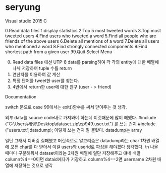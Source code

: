 # seryung

Visual studio 2015 
C


0.Read data files
1.display statistics
2.Top 5 most tweeted words
3.Top most tweeted users
4.Find users who tweeted a word
5.Find all people who are friends of the above users
6.Delete all mentions of a word
7.Delete all users who mentioned a word
8.Find strongly connected components
9.Find shortest path from a given user
99.Quit
Select Menu


0. Read data files 에선 UTP-8 data를 parsing하여 각 각의 entity에 대한 배열에 나눠 저장하여 tuple 수를 return
1. 연산자를 이용하여 값 계산
4. 특정 단어를 tweet한 user를 찾는다.
5. 4번에서 return한 user에 대한 친구 (user - > friend)



Documentation 

switch 문으로 case 99에서는 exit()함수를 써서 닫아주는 것 생각.


외부 data를 source code내로 가져와야 하는데 이것때문에 많이 헤멨다.
#include ("C:\Users\세령\Desktop\dataset.zip\cp949.user.txt")
를 쓰는 건지 #include ("users.txt",datadump);
이렇게 쓰는 건지 잘 몰랐다. datadump는 array

일단 그래서 디버깅 실패했고
머릿속으로 알고리즘은 
datadump라는 char 1차원 배열에 모든 char를 다 받아서 이걸 users와 userid로 파싱을 해야겠다 생각했다.
\n 나올때마다 구분해줘서 dataset이라는 2차원 배열에 일단 저장해주고 얘네 배열 column%4==0이면 dataid에다가 저장하고
column%4==2면 username 2차원 배열에 저장하는 것으로 생각

